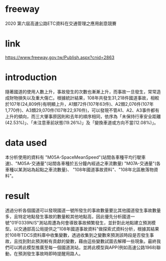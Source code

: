 # freeway
2020 第六屆高速公路ETC資料在交通管理之應用創意競賽

# link
https://www.freeway.gov.tw/Publish.aspx?cnid=2863

# introduction
隨著國道的使用人數上升，事故發生的次數也漸漸上升，而事故一旦發生，常常造成財物損失以及重大傷亡。根據統計結果，108年共發生31,218件國道事故，相較於107年(24,809件)有明顯上升，A1類72件(107年63件)、A2類2,076件(107年1,770件)、A3類29,070件(107年22,976件)，可以發現不管A1、A2、A3事件都有上升的傾向，而三大肇事原因則和去年的順序相同，依序為「未保持行車安全距離(42.53%)」、「未注意車前狀態(19.26%)」及「變換車道或方向不當(12.08%)」。  

# data used
  本分析使用的資料有 "M05A-SpaceMeanSpeed"(站間各車種平均行駛車速)、"M05A-交通量"(站間各車種於五分鐘內經過之車流數量) "M07A-交通量"(各車種以某測站為起點之車流數量)、 "108年國道事故資料"、"108年北區散落物資料"。
  
# result
  透過分析各個國道可以發現國道一號所發生的事故數量要比其他國道發生事故數量多，且特定地點發生事故的數量較其他地點高，因此優先分析國道一號"01F0339N/S"測站周遭為何會導致事故頻繁發生，並針對此地點建立預測模型。以交通部高公局提供之"108年國道事故資料"做探索式資料分析，根據其結果於108年TDCS資料庫中收集變數，透過收集到之變數來預測該時段是否發生事故，且找到對此預測較有貢獻的變數，藉由這些變數試圖去解釋一些現象。最終我們可以將此模型推廣至每一個國道測站，並將此模型與APP(例如高速公路1968)聯動，在預測發生事故時即時提醒用路人。

